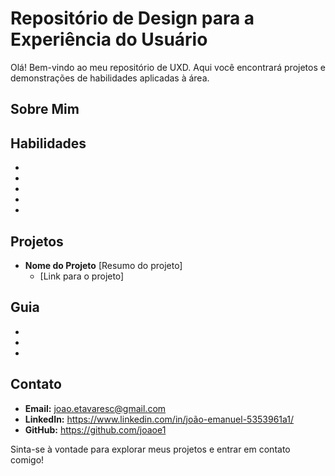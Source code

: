 # Repositório de Design para a Experiência do Usuário

Olá!  Bem-vindo ao meu repositório de UXD. Aqui você encontrará projetos e demonstrações de habilidades aplicadas à área.

## Sobre Mim


## Habilidades

* 
* 
* 
* 
* 

## Projetos

* **Nome do Projeto** [Resumo do projeto]
    * [Link para o projeto]


## Guia

* 
* 
* 

## Contato

* **Email:** [joao.etavaresc@gmail.com](mailto:joao.etavaresc@gmail.com)
* **LinkedIn:** https://www.linkedin.com/in/joão-emanuel-5353961a1/
* **GitHub:** https://github.com/joaoe1

Sinta-se à vontade para explorar meus projetos e entrar em contato comigo!
